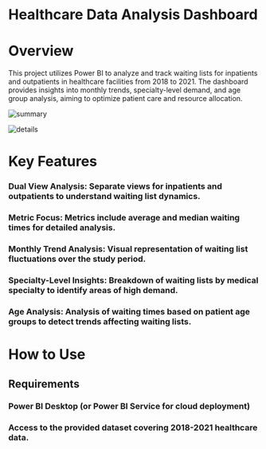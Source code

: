 # Healthcare Data Analysis Dashboard

# Overview
This project utilizes Power BI to analyze and track waiting lists for inpatients and outpatients in healthcare facilities from 2018 to 2021. The dashboard provides insights into monthly trends, specialty-level demand, and age group analysis, aiming to optimize patient care and resource allocation.

![summary](https://github.com/amitrajput921998/HealthCare-Data-Analysis/assets/49475880/78b7e7db-62a0-4fc3-9f20-594b8b56fbc0)

![details](https://github.com/amitrajput921998/HealthCare-Data-Analysis/assets/49475880/3424f1f8-bbe0-464b-9cbf-21f1e9838171)

# Key Features
### Dual View Analysis: Separate views for inpatients and outpatients to understand waiting list dynamics.
### Metric Focus: Metrics include average and median waiting times for detailed analysis.
### Monthly Trend Analysis: Visual representation of waiting list fluctuations over the study period.
### Specialty-Level Insights: Breakdown of waiting lists by medical specialty to identify areas of high demand.
### Age Analysis: Analysis of waiting times based on patient age groups to detect trends affecting waiting lists.
# How to Use
## Requirements
### Power BI Desktop (or Power BI Service for cloud deployment)
### Access to the provided dataset covering 2018-2021 healthcare data.
